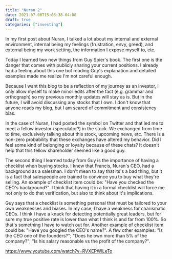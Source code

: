 ```yaml
---
title: "Nuran 2"
date: 2021-07-06T15:08:38-04:00
draft: true
categories: ["investing"]
---
```


In my first post about Nuran, I talked a lot about my internal and external environment, internal being my feelings (frustration, envy, greed), and external being my work setting, the information I expose myself to, etc.

Today I learned two new things from Guy Spier's book. The first one is the danger that comes with publicly sharing your current positions. I already had a feeling about this one but reading Guy's explanation and detailed examples made me realize I'm not careful enough.

Because I want this blog to be a reflection of my journey as an investor, I only allow myself to make minor edits after the fact (e.g. grammar and orthograph) so my previous monthly updates will stay as is. But in the future, I will avoid discussing any stocks that I own. I don't know that anyone reads my blog, but I am scared of commitment and consistency bias.

In the case of Nuran, I had posted the symbol on Twitter and that led me to meet a fellow investor (speculator?) in the stock. We exchanged from time to time, exclusively talking about this stock, upcoming news, etc. There is a non-zero probability that these exchanges have altered my behavior. Did I feel some kind of belonging or loyalty because of these chats? It doesn't help that this fellow shareholder seemed like a good guy.

The second thing I learned today from Guy is the importance of having a checklist when buying stocks. I knew that Francis, Nuran's CEO, had a background as a salesman. I don't mean to say that its's a bad thing, but it is a fact that salespeople are trained to convince you to buy what they're selling. An example of checklist item could be: "Have you checked the CEO's background?". I think that having it in a formal checklist will force me not only to do that verification, but also to think about it's implications. 

Guy says that a checklist is something personal that must be tailored to your own weaknesses and biases. In my case, I have a weakness for charismatic CEOs. I think I have a knack for detecting potentially great leaders, but for sure my true positive rate is lower than what I think is and far from 100%. So that's something I have to watch out for. Another example of checklist item could be: "Have you googled the CEO's name?". A few other examples: "Is the CEO one of the founders?"; "Does he own more than 5% of the company?"; "Is his salary reasonable vs the profit of the company?". 

https://www.youtube.com/watch?v=RVXEPWlLeTo